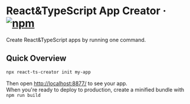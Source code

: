 # React&TypeScript App Creator &middot; [![npm](https://img.shields.io/npm/v/react-ts-creator.svg)](https://www.npmjs.com/package/react-ts-creator)

Create React&TypeScript apps by running one command. 

## Quick Overview

``` sh
npx react-ts-creator init my-app
```

Then open [http://localhost:8877/](http://localhost:8877/) to see your app.<br>
When you're ready to deploy to production, create a minified bundle with `npm run build`
